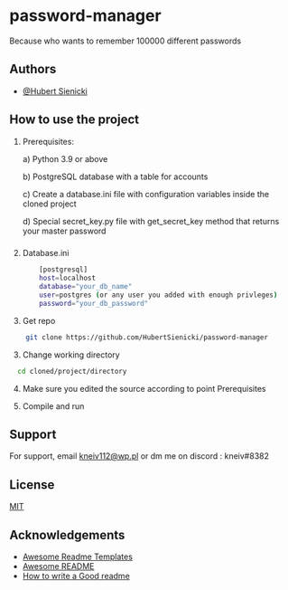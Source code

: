# password-manager
Because who wants to remember 100000 different passwords
## Authors

- [@Hubert Sienicki](https://github.com/HubertSienicki)

## How to use the project
1. Prerequisites:

    a) Python 3.9 or above
    
    b) PostgreSQL database with a table for accounts

    c) Create a database.ini file with configuration variables inside the cloned project

    d) Special secret_key.py file with get_secret_key method that returns your master password  
    ###

2. Database.ini
    ```bash
        [postgresql]
        host=localhost
        database="your_db_name"
        user=postgres (or any user you added with enough privleges)
        password="your_db_password"
    ```

3. Get repo
```bash
    git clone https://github.com/HubertSienicki/password-manager
```

3. Change working directory

```bash
  cd cloned/project/directory
```

4. Make sure you edited the source according to point Prerequisites

5. Compile and run

## Support

For support, email kneiv112@wp.pl or dm me on discord : kneiv#8382


## License

[MIT](https://choosealicense.com/licenses/mit/)


## Acknowledgements

 - [Awesome Readme Templates](https://awesomeopensource.com/project/elangosundar/awesome-README-templates)
 - [Awesome README](https://github.com/matiassingers/awesome-readme)
 - [How to write a Good readme](https://bulldogjob.com/news/449-how-to-write-a-good-readme-for-your-github-project)
